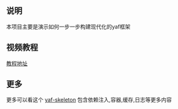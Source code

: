 ## 说明

本项目主要是演示如何一步一步构建现代化的yaf框架

## 视频教程

[教程地址](https://1024casts.com/courses/creating-a-modern-yaf-framework-step-by-step)

## 更多

更多可以看这个 [yaf-skeleton](https://github.com/qloog/yaf-skeleton)
包含依赖注入,容器,缓存,日志等更多内容
